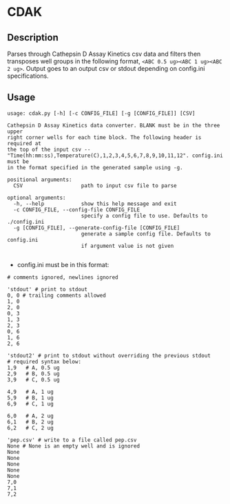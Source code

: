 # CDAK

## Description

Parses through Cathepsin D Assay Kinetics csv data and filters then transposes well groups in the following format, `<ABC 0.5 ug><ABC 1 ug><ABC 2 ug>`. Output goes to an output csv or stdout depending on config.ini specifications.

## Usage

```
usage: cdak.py [-h] [-c CONFIG_FILE] [-g [CONFIG_FILE]] [CSV]

Cathepsin D Assay Kinetics data converter. BLANK must be in the three upper
right corner wells for each time block. The following header is required at
the top of the input csv --
"Time(hh:mm:ss),Temperature(C),1,2,3,4,5,6,7,8,9,10,11,12". config.ini must be
in the format specified in the generated sample using -g.

positional arguments:
  CSV                   path to input csv file to parse

optional arguments:
  -h, --help            show this help message and exit
  -c CONFIG_FILE, --config-file CONFIG_FILE
                        specify a config file to use. Defaults to ./config.ini
  -g [CONFIG_FILE], --generate-config-file [CONFIG_FILE]
                        generate a sample config file. Defaults to config.ini
                        if argument value is not given


```

- config.ini must be in this format:

```
# comments ignored, newlines ignored

'stdout' # print to stdout
0, 0 # trailing comments allowed
1, 0
2, 0
0, 3
1, 3
2, 3
0, 6
1, 6
2, 6

'stdout2' # print to stdout without overriding the previous stdout
# required syntax below:
1,9   # A, 0.5 ug
2,9   # B, 0.5 ug
3,9   # C, 0.5 ug

4,9   # A, 1 ug
5,9   # B, 1 ug
6,9   # C, 1 ug

6,0   # A, 2 ug
6,1   # B, 2 ug
6,2   # C, 2 ug

'pep.csv' # write to a file called pep.csv
None # None is an empty well and is ignored
None
None
None
None
None
7,0
7,1
7,2
```